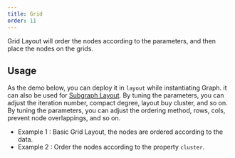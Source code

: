 ```yaml
---
title: Grid
order: 11
---
```


Grid Layout will order the nodes according to the parameters, and then place the nodes on the grids.

## Usage

As the demo below, you can deploy it in `layout` while instantiating Graph. it can also be used for [Subgraph Layout](/en/docs/manual/middle/layout/sub-layout). By tuning the parameters, you can adjust the iteration number, compact degree, layout buy cluster, and so on. By tuning the parameters, you can adjust the ordering method, rows, cols, prevent node overlappings, and so on.

- Example 1 : Basic Grid Layout, the nodes are ordered according to the data.
- Example 2 : Order the nodes according to the property `cluster`.
